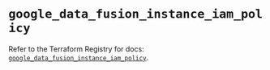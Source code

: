 # `google_data_fusion_instance_iam_policy`

Refer to the Terraform Registry for docs: [`google_data_fusion_instance_iam_policy`](https://registry.terraform.io/providers/hashicorp/google-beta/6.18.0/docs/resources/google_data_fusion_instance_iam_policy).
